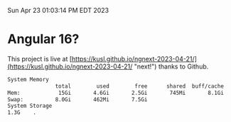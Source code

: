 Sun Apr 23 01:03:14 PM EDT 2023

# Angular 16?


This project is live at [https://kusl.github.io/ngnext-2023-04-21/](https://kusl.github.io/ngnext-2023-04-21/ "next!") thanks to Github.

```bash
System Memory
               total        used        free      shared  buff/cache   available
Mem:            15Gi       4.6Gi       2.5Gi       745Mi       8.1Gi       9.6Gi
Swap:          8.0Gi       462Mi       7.5Gi
System Storage
1.3G	.
```
